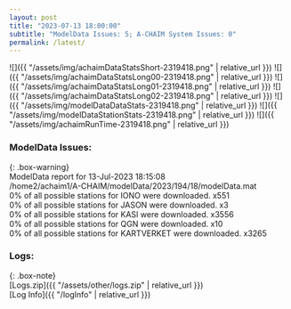 ```yaml
---
layout: post
title: "2023-07-13 18:00:00"
subtitle: "ModelData Issues: 5; A-CHAIM System Issues: 0"
permalink: /latest/
---
```


![]({{ "/assets/img/achaimDataStatsShort-2319418.png" | relative_url }})
![]({{ "/assets/img/achaimDataStatsLong00-2319418.png" | relative_url }})
![]({{ "/assets/img/achaimDataStatsLong01-2319418.png" | relative_url }})
![]({{ "/assets/img/achaimDataStatsLong02-2319418.png" | relative_url }})
![]({{ "/assets/img/modelDataDataStats-2319418.png" | relative_url }})
![]({{ "/assets/img/modelDataStationStats-2319418.png" | relative_url }})
![]({{ "/assets/img/achaimRunTime-2319418.png" | relative_url }})


### ModelData Issues:  
  
{: .box-warning}  
 ModelData report for 13-Jul-2023 18:15:08   
 /home2/achaim1/A-CHAIM/modelData/2023/194/18/modelData.mat   
 0% of all possible stations for IONO were downloaded. x551   
 0% of all possible stations for JASON were downloaded. x3   
 0% of all possible stations for KASI were downloaded. x3556   
 0% of all possible stations for QGN were downloaded. x10   
 0% of all possible stations for KARTVERKET were downloaded. x3265   
  


### Logs:  
  
{: .box-note}  
[Logs.zip]({{ "/assets/other/logs.zip" | relative_url }})  
[Log Info]({{ "/logInfo" | relative_url }})  
